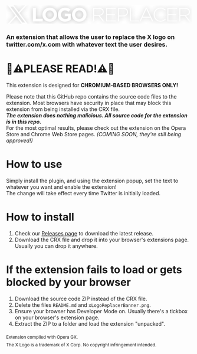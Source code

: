 ![X Logo Replacer](/xLogoReplacerBanner.png)

### An extension that allows the user to replace the X logo on twitter.com/x.com with whatever text the user desires.

# 🛑⚠️PLEASE READ!⚠️🛑
This extension is designed for **CHROMIUM-BASED BROWSERS ONLY!**

Please note that this GitHub repo contains the source code files to the extension. Most browsers have security in place that may block this extension from being installed via the CRX file.<br>
***The extension does nothing malicious. All source code for the extension is in this repo.***<br>
For the most optimal results, please check out the extension on the Opera Store and Chrome Web Store pages. *(COMING SOON, they're still being approved!)*


# How to use
Simply install the plugin, and using the extension popup, set the text to whatever you want and enable the extension!<br>
The change will take effect every time Twitter is initially loaded.

# How to install
1. Check our [Releases page](https://github.com/AntAptive/x-logo-replacer/releases) to download the latest release.
2. Download the CRX file and drop it into your browser's extensions page. Usually you can drop it anywhere.

# If the extension fails to load or gets blocked by your browser
1. Download the source code ZIP instead of the CRX file.
2. Delete the files `README.md` and `xLogoReplacerBanner.png`.
3. Ensure your browser has Developer Mode on. Usually there's a tickbox on your browser's extension page.
4. Extract the ZIP to a folder and load the extension "unpacked".

<sub>Extension compiled with Opera GX.<br>
The X Logo is a trademark of X Corp. No copyright infringement intended.</sub>
